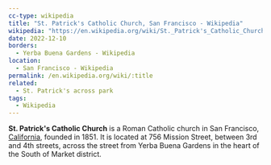 ```yaml
---
cc-type: wikipedia
title: "St. Patrick's Catholic Church, San Francisco - Wikipedia"
wikipedia: "https://en.wikipedia.org/wiki/St._Patrick's_Catholic_Church,_San_Francisco"
date: 2022-12-10
borders:
  - Yerba Buena Gardens - Wikipedia
location:
  - San Francisco - Wikipedia
permalink: /en.wikipedia.org/wiki/:title
related:
  - St. Patrick's across park
tags:
  - Wikipedia
---
```

**St. Patrick's Catholic Church** is a Roman Catholic church in San Francisco, [California](/en.wikipedia.org/wiki/California), founded in 1851. It is located at 756 Mission Street, between 3rd and 4th streets, across the street from Yerba Buena Gardens in the heart of the South of Market district.
